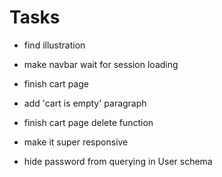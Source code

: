 # Tasks

- find illustration
- make navbar wait for session loading
- finish cart page
- add 'cart is empty' paragraph
- finish cart page delete function

- make it super responsive

- hide password from querying in User schema

